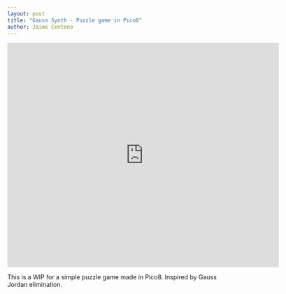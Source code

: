 ```yaml
---
layout: post
title: "Gauss Synth - Puzzle game in Pico8"
author: Jaime Centeno
---
```


<iframe src="https://www.lexaloffle.com/bbs/widget.php?pid=gausssynth" allowfullscreen width="621" height="513" style="border:none; overflow:hidden"></iframe>

This is a WIP for a simple puzzle game made in Pico8. Inspired by Gauss Jordan elimination.